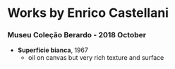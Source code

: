# Works by Enrico Castellani

### Museu Coleção Berardo - 2018 October
- **Superficie bianca**, 1967
    - oil on canvas but very rich texture and surface